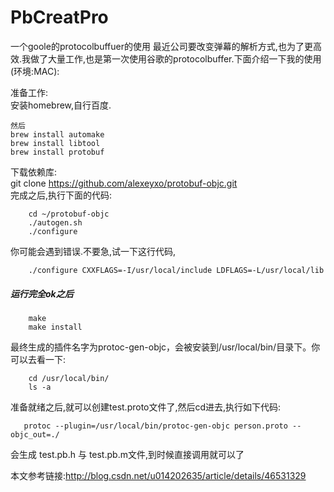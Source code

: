 # PbCreatPro
一个goole的protocolbuffuer的使用
  最近公司要改变弹幕的解析方式,也为了更高效.我做了大量工作,也是第一次使用谷歌的protocolbuffer.下面介绍一下我的使用(环境:MAC):
  
   准备工作:                                                  
    安装homebrew,自行百度.                                     
    
    然后
    brew install automake
    brew install libtool
    brew install protobuf
                                                              
                                                                                                          
    
  下载依赖库:          
  git clone https://github.com/alexeyxo/protobuf-objc.git     
  完成之后,执行下面的代码:
  	    
  	    cd ~/protobuf-objc
		./autogen.sh
		./configure
  	    
 你可能会遇到错误.不要急,试一下这行代码,
 	    
 	    ./configure CXXFLAGS=-I/usr/local/include LDFLAGS=-L/usr/local/lib

#####	    运行完全ok之后
	    
	    make
		make install
最终生成的插件名字为protoc-gen-objc，会被安装到/usr/local/bin/目录下。你可以去看一下:
	    
	    cd /usr/local/bin/ 
		ls -a

准备就绪之后,就可以创建test.proto文件了,然后cd进去,执行如下代码:
	   
	   protoc --plugin=/usr/local/bin/protoc-gen-objc person.proto --objc_out=./
会生成 test.pb.h 与 test.pb.m文件,到时候直接调用就可以了

本文参考链接:<http://blog.csdn.net/u014202635/article/details/46531329>    	     	    
 	     	     	    
    
 	     	     	    
 	     	     	    
 	     	     	    
 	     	     	    
 	     	     	    
 	     	     	    